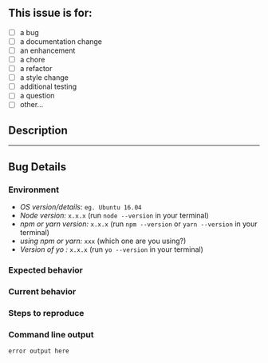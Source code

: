 <!--
    This template is in markdown.
    Click "Preview" to see formatted text.
    https://guides.github.com/features/mastering-markdown/
    
    Thanks for taking the time to submit an issue!
    Please search existing issues before submitting
    to ensure this issue is not a duplicate.
-->

## This issue is for:

  - [ ] a bug
  - [ ] a documentation change
  - [ ] an enhancement
  - [ ] a chore
  - [ ] a refactor
  - [ ] a style change
  - [ ] additional testing
  - [ ] a question
  - [ ] other...

## Description

<!-- Description here -->

----

<!--
    Remaining sections are for bugs only.
    Please remove them if this is not a bug.
    Adapted from yeoman's issue template for yo:
    https://raw.githubusercontent.com/yeoman/yo/master/.github/ISSUE_TEMPLATE.md
-->

## Bug Details

### Environment

* *OS version/details*: `eg. Ubuntu 16.04`
* *Node version:* `x.x.x` (run `node --version` in your terminal)
* *npm or yarn version:* `x.x.x` (run `npm --version` or `yarn --version` in your terminal)
* *using npm or yarn:* `xxx` (which one are you using?)
* *Version of yo :* `x.x.x` (run `yo --version` in your terminal)

### Expected behavior

<!-- Description here -->

### Current behavior

<!-- Description here -->

### Steps to reproduce

<!-- Description here -->

### Command line output

```
error output here
```
